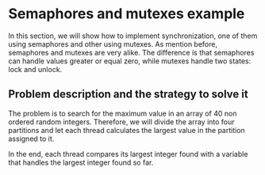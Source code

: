 # Semaphores and mutexes example
In this section, we will show how to implement synchronization, one of them using semaphores and other using mutexes. As mention before, semaphores and mutexes are very alike. The difference is that semaphores can handle values greater or equal zero, while mutexes handle two states: lock and unlock.

## Problem description and the strategy to solve it
The problem is to search for the maximum value in an array of 40 non ordered random integers. Therefore, we will divide the array into four partitions and let each thread calculates the largest value in the partition assigned to it. 

In the end, each thread compares its largest integer found with a variable that handles the largest integer found so far. 
